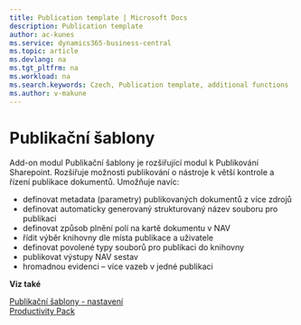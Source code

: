 ```yaml
---
title: Publication template | Microsoft Docs
description: Publication template
author: ac-kunes
ms.service: dynamics365-business-central
ms.topic: article
ms.devlang: na
ms.tgt_pltfrm: na
ms.workload: na
ms.search.keywords: Czech, Publication template, additional functions
ms.author: v-makune
---
```

# Publikační šablony

Add-on modul Publikační šablony je rozšiřující modul k Publikování Sharepoint. Rozšiřuje možnosti publikování o nástroje k větší kontrole a řízení publikace dokumentů. Umožňuje navíc:

- definovat metadata (parametry) publikovaných dokumentů z více zdrojů
- definovat automaticky generovaný strukturovaný název souboru pro publikaci
- definovat způsob plnění polí na kartě dokumentu v NAV
- řídit výběr knihovny dle místa publikace a uživatele
- definovat povolené typy souborů pro publikaci do knihovny
- publikovat výstupy NAV sestav
- hromadnou evidenci – více vazeb v jedné publikaci


**Viz také**

[Publikační šablony - nastavení](ac-publication-template-setup.md)  
[Productivity Pack](ac-productivity-pack.md)
